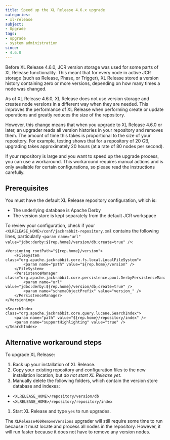 ```yaml
---
title: Speed up the XL Release 4.6.x upgrade
categories:
- xl-release
subject:
- Upgrade
tags:
- upgrade
- system administration
since:
- 4.6.0
---
```


Before XL Release 4.6.0, JCR version storage was used for some parts of XL Release functionality. This meant that for every node in active JCR storage (such as Release, Phase, or Trigger), XL Release stored a version history containing zero or more versions, depending on how many times a node was changed.
 
As of XL Release 4.6.0, XL Release does not use version storage and creates node versions in a different way when they are needed. This improves the performance of XL Release when performing create or update operations and greatly reduces the size of the repository.

However, this change means that when you upgrade to XL Release 4.6.0 or later, an upgrader reads all version histories in your repository and removes them. The amount of time this takes is proportional to the size of your repository. For example, testing shows that for a repository of 20 GB, upgrading takes approximately 20 hours (at a rate of 80 nodes per second).

If your repository is large and you want to speed up the upgrade process, you can use a workaround. This workaround requires manual actions and is only available for certain configurations, so please read the instructions carefully.

## Prerequisites

You must have the default XL Release repository configuration, which is:

* The underlying database is Apache Derby
* The version store is kept separately from the default JCR workspace

To review your configuration, check if your `<XLRELEASE_HOME>/conf/jackrabbit-repository.xml` contains the following lines, particularly `<param name="url" value="jdbc:derby:${rep.home}/version/db;create=true" />`:

    <Versioning rootPath="${rep.home}/version">
        <FileSystem class="org.apache.jackrabbit.core.fs.local.LocalFileSystem">
            <param name="path" value="${rep.home}/version" />
        </FileSystem>
        <PersistenceManager class="org.apache.jackrabbit.core.persistence.pool.DerbyPersistenceManager">
            <param name="url" value="jdbc:derby:${rep.home}/version/db;create=true" />
            <param name="schemaObjectPrefix" value="version_" />
        </PersistenceManager>
    </Versioning>

    <SearchIndex class="org.apache.jackrabbit.core.query.lucene.SearchIndex">
        <param name="path" value="${rep.home}/repository/index" />
        <param name="supportHighlighting" value="true" />
    </SearchIndex>

## Alternative workaround steps

To upgrade XL Release:

1. Back up your installation of XL Release.
1. Copy your existing repository and configuration files to the new installation location, but *do not start XL Release yet*.
1. Manually delete the following folders, which contain the version store database and indexes:
  * `<XLRELEASE_HOME>/repository/version/db`
  * `<XLRELEASE_HOME>/repository/repository/index`
1. Start XL Release and type `yes` to run upgrades.

The `XLRelease460RemoveVersions` upgrader will still require some time to run because it must locate and process all nodes in the repository. However, it will run faster because it does not have to remove any version nodes.
